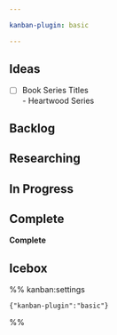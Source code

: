 ```yaml
---

kanban-plugin: basic

---
```


## Ideas

- [ ] Book Series Titles<br>- Heartwood Series


## Backlog



## Researching



## In Progress



## Complete

**Complete**


## Icebox





%% kanban:settings
```
{"kanban-plugin":"basic"}
```
%%